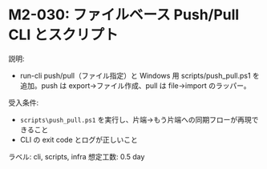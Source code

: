 # M2-030: ファイルベース Push/Pull CLI とスクリプト

説明:
- run-cli push/pull（ファイル指定）と Windows 用 scripts/push_pull.ps1 を追加。push は export→ファイル作成、pull は file→import のラッパー。

受入条件:
- `scripts\push_pull.ps1` を実行し、片端→もう片端への同期フローが再現できること
- CLI の exit code とログが正しいこと

ラベル: cli, scripts, infra
想定工数: 0.5 day
